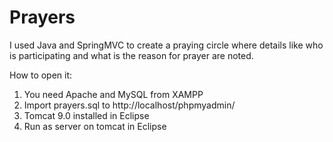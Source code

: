 # Prayers
I used Java and SpringMVC to create a praying circle where details like who is participating and what is the reason for prayer are noted. 

How to open it:

1. You need Apache and MySQL from XAMPP
2. Import prayers.sql to http://localhost/phpmyadmin/
3. Tomcat 9.0 installed in Eclipse
4. Run as server on tomcat in Eclipse
